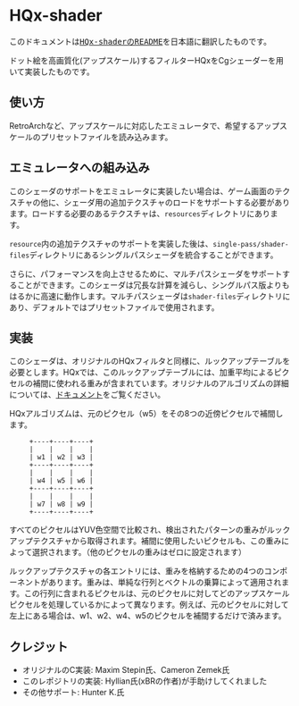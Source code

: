 # HQx-shader

<pre>
このドキュメントは<a href="https://github.com/CrossVR/hqx-shader/blob/53540f5f0d985c385dc108b41ab89980f2b214f4/README.md">HQx-shaderのREADME</a>を日本語に翻訳したものです。
</pre>

ドット絵を高画質化(アップスケール)するフィルターHQxをCgシェーダーを用いて実装したものです。

## 使い方

RetroArchなど、アップスケールに対応したエミュレータで、希望するアップスケールのプリセットファイルを読み込みます。

## エミュレータへの組み込み

このシェーダのサポートをエミュレータに実装したい場合は、ゲーム画面のテクスチャの他に、シェーダ用の追加テクスチャのロードをサポートする必要があります。ロードする必要のあるテクスチャは、`resources`ディレクトリにあります。

`resource`内の追加テクスチャのサポートを実装した後は、`single-pass/shader-files`ディレクトリにあるシングルパスシェーダを統合することができます。

さらに、パフォーマンスを向上させるために、マルチパスシェーダをサポートすることができます。このシェーダは冗長な計算を減らし、シングルパス版よりもはるかに高速に動作します。マルチパスシェーダは`shader-files`ディレクトリにあり、デフォルトではプリセットファイルで使用されます。

## 実装

このシェーダは、オリジナルのHQxフィルタと同様に、ルックアップテーブルを必要とします。HQxでは、このルックアップテーブルには、加重平均によるピクセルの補間に使われる重みが含まれています。オリジナルのアルゴリズムの詳細については、[ドキュメント](algorithm.md)をご覧ください。

HQxアルゴリズムは、元のピクセル（w5）をその8つの近傍ピクセルで補間します。

```
     +----+----+----+
     |    |    |    |
     | w1 | w2 | w3 |
     +----+----+----+
     |    |    |    |
     | w4 | w5 | w6 |
     +----+----+----+
     |    |    |    |
     | w7 | w8 | w9 |
     +----+----+----+
```

すべてのピクセルはYUV色空間で比較され、検出されたパターンの重みがルックアップテクスチャから取得されます。補間に使用したいピクセルも、この重みによって選択されます。（他のピクセルの重みはゼロに設定されます）

ルックアップテクスチャの各エントリには、重みを格納するための4つのコンポーネントがあります。重みは、単純な行列とベクトルの乗算によって適用されます。この行列に含まれるピクセルは、元のピクセルに対してどのアップスケールピクセルを処理しているかによって異なります。例えば、元のピクセルに対して左上にある場合は、w1、w2、w4、w5のピクセルを補間するだけで済みます。

## クレジット

- オリジナルのC実装: Maxim Stepin氏、Cameron Zemek氏
- このレポジトリの実装: Hyllian氏(xBRの作者)が手助けしてくれました
- その他サポート: Hunter K.氏

